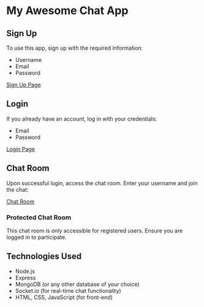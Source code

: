 # My Awesome Chat App

## Sign Up

To use this app, sign up with the required information:

- Username
- Email
- Password

[Sign Up Page](/signup)

## Login

If you already have an account, log in with your credentials:

- Email
- Password

[Login Page](/login)

## Chat Room

Upon successful login, access the chat room. Enter your username and join the chat:

[Chat Room](/chat)

### Protected Chat Room

This chat room is only accessible for registered users. Ensure you are logged in to participate.

## Technologies Used

- Node.js
- Express
- MongoDB (or any other database of your choice)
- Socket.io (for real-time chat functionality)
- HTML, CSS, JavaScript (for front-end)
